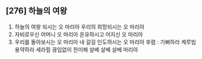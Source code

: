 ## [276] 하늘의 여왕

1) 하늘의 여왕 되시는 오 마리아 우리의 희망되시는 오 마리아
2) 자비로우신 어머니 오 마리아 온유하시고 어지신 오 마리아
3) 우리를 돌아보시는 오 마리아 내 갈길 인도하시는 오 마리아
후렴 : 기뻐하라 케루빔 용약하라 세라핌 끊임없이 찬미해 살베 살베 살베 마리아
